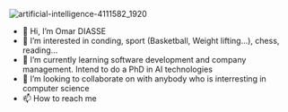 ![artificial-intelligence-4111582_1920](https://github.com/Jah-Say10/Jah-Say10/assets/70071096/451a350d-a9d7-4449-baa7-1a389121eb2c)

- 👋 Hi, I’m Omar DIASSE
- 👀 I’m interested in conding, sport (Basketball, Weight lifting...), chess, reading... 
- 🌱 I’m currently learning software development and company management. Intend to do a PhD in AI technologies
- 💞️ I’m looking to collaborate on with anybody who is interresting in computer science
- 📫 How to reach me 

<!---
Jah-Say10/Jah-Say10 is a ✨ special ✨ repository because its `README.md` (this file) appears on your GitHub profile.
You can click the Preview link to take a look at your changes.
--->
